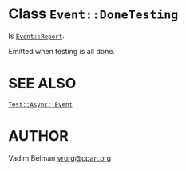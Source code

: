 Class `Event::DoneTesting`
==========================

Is [`Event::Report`](https://github.com/vrurg/raku-Test-Async/blob/v0.1.4/docs/md/Test/Async/Event/Report.md).

Emitted when testing is all done.

SEE ALSO
========

[`Test::Async::Event`](https://github.com/vrurg/raku-Test-Async/blob/v0.1.4/docs/md/Test/Async/Event.md)

AUTHOR
======

Vadim Belman <vrurg@cpan.org>

